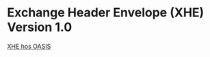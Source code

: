 # Exchange Header Envelope (XHE) Version 1.0

<a href="https://docs.oasis-open.org/bdxr/xhe/v1.0/xhe-v1.0-oasis.html" target="_blank">XHE hos OASIS</a>
